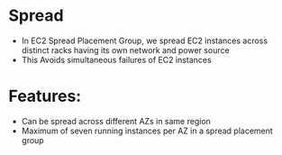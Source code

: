 
# Spread
- In EC2 Spread Placement Group, we spread EC2 instances across distinct racks having its own network and power source
- This Avoids simultaneous failures of EC2 instances
# Features:
  - Can be spread across different AZs in same region 
  - Maximum of seven running instances per AZ in a spread placement group
